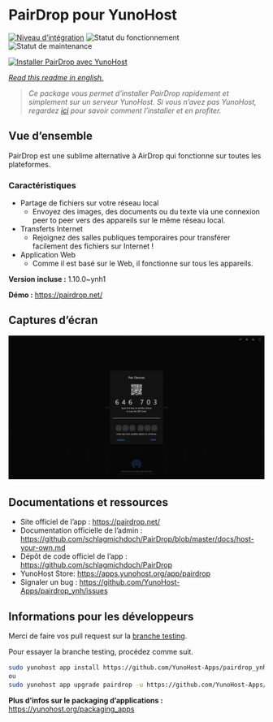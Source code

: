 <!--
N.B.: This README was automatically generated by https://github.com/YunoHost/apps/tree/master/tools/README-generator
It shall NOT be edited by hand.
-->

# PairDrop pour YunoHost

[![Niveau d’intégration](https://dash.yunohost.org/integration/pairdrop.svg)](https://dash.yunohost.org/appci/app/pairdrop) ![Statut du fonctionnement](https://ci-apps.yunohost.org/ci/badges/pairdrop.status.svg) ![Statut de maintenance](https://ci-apps.yunohost.org/ci/badges/pairdrop.maintain.svg)

[![Installer PairDrop avec YunoHost](https://install-app.yunohost.org/install-with-yunohost.svg)](https://install-app.yunohost.org/?app=pairdrop)

*[Read this readme in english.](./README.md)*

> *Ce package vous permet d’installer PairDrop rapidement et simplement sur un serveur YunoHost.
Si vous n’avez pas YunoHost, regardez [ici](https://yunohost.org/#/install) pour savoir comment l’installer et en profiter.*

## Vue d’ensemble

PairDrop est une sublime alternative à AirDrop qui fonctionne sur toutes les plateformes.

### Caractéristiques

- Partage de fichiers sur votre réseau local
	- Envoyez des images, des documents ou du texte via une connexion peer to peer vers des appareils sur le même réseau local.
- Transferts Internet
	- Rejoignez des salles publiques temporaires pour transférer facilement des fichiers sur Internet !
- Application Web
	- Comme il est basé sur le Web, il fonctionne sur tous les appareils.

**Version incluse :** 1.10.0~ynh1

**Démo :** https://pairdrop.net/

## Captures d’écran

![Capture d’écran de PairDrop](./doc/screenshots/pairdrop_screenshot_desktop.png)

## Documentations et ressources

* Site officiel de l’app : <https://pairdrop.net/>
* Documentation officielle de l’admin : <https://github.com/schlagmichdoch/PairDrop/blob/master/docs/host-your-own.md>
* Dépôt de code officiel de l’app : <https://github.com/schlagmichdoch/PairDrop>
* YunoHost Store: <https://apps.yunohost.org/app/pairdrop>
* Signaler un bug : <https://github.com/YunoHost-Apps/pairdrop_ynh/issues>

## Informations pour les développeurs

Merci de faire vos pull request sur la [branche testing](https://github.com/YunoHost-Apps/pairdrop_ynh/tree/testing).

Pour essayer la branche testing, procédez comme suit.

``` bash
sudo yunohost app install https://github.com/YunoHost-Apps/pairdrop_ynh/tree/testing --debug
ou
sudo yunohost app upgrade pairdrop -u https://github.com/YunoHost-Apps/pairdrop_ynh/tree/testing --debug
```

**Plus d’infos sur le packaging d’applications :** <https://yunohost.org/packaging_apps>
